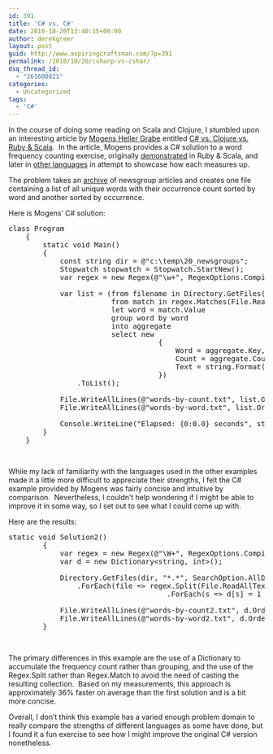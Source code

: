 ```yaml
---
id: 391
title: 'C# vs. C#'
date: 2010-10-20T13:40:15+00:00
author: derekgreer
layout: post
guid: http://www.aspiringcraftsman.com/?p=391
permalink: /2010/10/20/csharp-vs-cshar/
dsq_thread_id:
  - "261600821"
categories:
  - Uncategorized
tags:
  - 'C#'
---
```

In <noindex></noindex> the course of doing some reading on Scala and Clojure, I stumbled upon an interesting article by [Mogens Heller Grabe](http://twitter.com/mookid8000) entitled [C# vs. Clojure vs. Ruby & Scala](http://mookid.dk/oncode/archives/950).&#160; In the article, Mogens provides a C# solution to a word frequency counting exercise, originally [demonstrated](http://blogs.sourceallies.com/2009/12/word-counts-example-in-ruby-and-scala/) in Ruby & Scala, and later in [other languages](http://www.bestinclass.dk/index.clj/2009/12/clojure-vs-ruby-scala-transient-newsgroups.html) in attempt to showcase how each measures up.

  
The problem takes an [archive](http://kdd.ics.uci.edu/databases/20newsgroups/20newsgroups.html) of newsgroup articles and creates one file containing a list of all unique words with their occurrence count sorted by word and another sorted by occurrence.

  
Here is Mogens’ C# solution:

<pre class="brush: csharp" name="code">class Program
    {
        static void Main()
        {
            const string dir = @"c:\temp\20_newsgroups";
            Stopwatch stopwatch = Stopwatch.StartNew();
            var regex = new Regex(@"\w+", RegexOptions.Compiled);

            var list = (from filename in Directory.GetFiles(dir, "*.*", SearchOption.AllDirectories)
                        from match in regex.Matches(File.ReadAllText(filename).ToLower()).Cast&lt;Match&gt;()
                        let word = match.Value
                        group word by word
                        into aggregate
                        select new
                                   {
                                       Word = aggregate.Key,
                                       Count = aggregate.Count(),
                                       Text = string.Format("{0}\t{1}", aggregate.Key, aggregate.Count())
                                   })
                .ToList();

            File.WriteAllLines(@"words-by-count.txt", list.OrderBy(c =&gt; c.Count).Select(c =&gt; c.Text).ToArray());
            File.WriteAllLines(@"words-by-word.txt", list.OrderBy(c =&gt; c.Word).Select(c =&gt; c.Text).ToArray());

            Console.WriteLine("Elapsed: {0:0.0} seconds", stopwatch.Elapsed.TotalSeconds);
        }
    }</pre>

&#160;

While my lack of familiarity with the languages used in the other examples made it a little more difficult to appreciate their strengths, I felt the C# example provided by Mogens was fairly concise and intuitive by comparison.&#160; Nevertheless, I couldn’t help wondering if I might be able to improve it in some way, so I set out to see what I could come up with.

  
Here are the results:

<pre class="brush: csharp" name="code">static void Solution2()
        {
            var regex = new Regex(@"\W+", RegexOptions.Compiled);
            var d = new Dictionary&lt;string, int&gt;();

            Directory.GetFiles(dir, "*.*", SearchOption.AllDirectories)
                .ForEach(file =&gt; regex.Split(File.ReadAllText(file).ToLower())
                                     .ForEach(s =&gt; d[s] = 1 + (d.ContainsKey(s) ? d[s] : 0)));

            File.WriteAllLines(@"words-by-count2.txt", d.OrderBy(p =&gt; p.Value).Select(p =&gt; string.Format("{0}\t{1}", p.Key, p.Value)));
            File.WriteAllLines(@"words-by-word2.txt", d.OrderBy(p =&gt; p.Key).Select(p =&gt; string.Format("{0}\t{1}", p.Key, p.Value)));
        }</pre>

&#160;

The primary differences in this example are the use of a Dictionary to accumulate the frequency count rather than grouping, and the use of the Regex.Split rather than Regex.Match to avoid the need of casting the resulting collection.&#160; Based on my measurements, this approach is approximately 36% faster on average than the first solution and is a bit more concise.

  
Overall, I don’t think this example has a varied enough problem domain to really compare the strengths of different languages as some have done, but I found it a fun exercise to see how I might improve the original C# version nonetheless.
